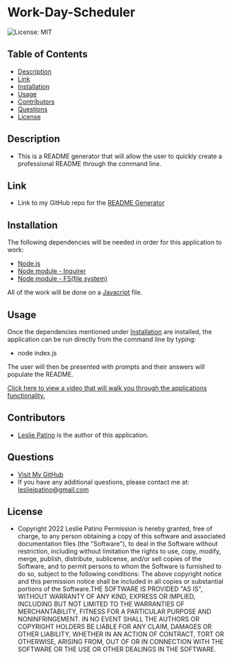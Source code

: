 # Work-Day-Scheduler
![License: MIT](https://img.shields.io/badge/License-MIT-brightgreen.svg)


## Table of Contents
* [Description](#description)
* [Link](#link)
* [Installation](#installation)
* [Usage](#usage)
* [Contributors](#contributors)
* [Questions](#questions)
* [License](#license)


## Description 
* This is a README generator that will allow the user to quickly create a professional README through the command line.


## Link
* Link to my GitHub repo for the [README Generator](https://github.com/lesliejpatino/README-generator)


## Installation 
The following dependencies will be needed in order for this application to work:
* [Node.js](https://nodejs.org/en/)
* [Node module - Inquirer](https://www.npmjs.com/package/inquirer)
* [Node module - FS(file system) ](https://nodejs.org/api/fs.html)

All of the work will be done on a [Javacript](https://www.javascript.com/) file.


## Usage
Once the dependencies mentioned under [Installation](#installation) are installed, the application can be run directly from the command line by typing:
* node index.js

The user will then be presented with prompts and their answers will populate the README.

[Click here to view a video that will walk you through the applications functionality.](https://drive.google.com/file/d/1ypxgyLQpHS5e-QHExD61I0k4Ws4tevFi/view)

## Contributors
* [Leslie Patino](https://www.linkedin.com/in/lesliejpatino/) is the author of this application.


## Questions
* [Visit My GitHub](https://github.com/lesliejpatino)
* If you have any additional questions, please contact me at: lesliejpatino@gmail.com


## License
* Copyright 2022 Leslie Patino
    Permission is hereby granted, free of charge, to any person obtaining a copy of this software and associated documentation files (the "Software"), to deal in the Software without restriction, including without limitation the rights to use, copy, modify, merge, publish, distribute, sublicense, and/or sell copies of the Software, and to permit persons to whom the Software is furnished to do so, subject to the following conditions: The above copyright notice and this permission notice shall be included in all copies or substantial portions of the Software.THE SOFTWARE IS PROVIDED "AS IS", WITHOUT WARRANTY OF ANY KIND, EXPRESS OR IMPLIED, INCLUDING BUT NOT LIMITED TO THE WARRANTIES OF MERCHANTABILITY, FITNESS FOR A PARTICULAR PURPOSE AND NONINFRINGEMENT. IN NO EVENT SHALL THE AUTHORS OR COPYRIGHT HOLDERS BE LIABLE FOR ANY CLAIM, DAMAGES OR OTHER LIABILITY, WHETHER IN AN ACTION OF CONTRACT, TORT OR OTHERWISE, ARISING FROM, OUT OF OR IN CONNECTION WITH THE SOFTWARE OR THE USE OR OTHER DEALINGS IN THE SOFTWARE.
    
